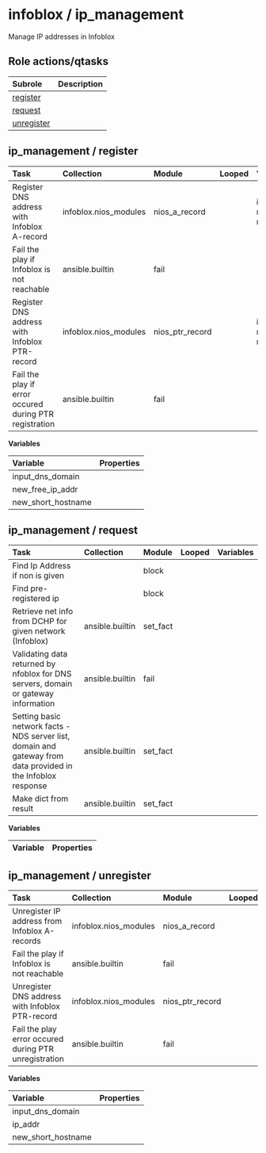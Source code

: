# infoblox / ip_management 
Manage IP addresses in Infoblox  
  






## Role actions/qtasks

| Subrole | Description |
| :------ | :---------- |
| [register](#ip_management--register) |  |
| [request](#ip_management--request) |  |
| [unregister](#ip_management--unregister) |  |



## ip_management / register

| Task | Collection | Module | Looped | Variables |
| :--- | :--------- | :----- | :----- | :-------- |
| Register DNS address with Infoblox A-record | infoblox.nios_modules | nios_a_record |  | input_dns_domain, new_free_ip_addr, new_short_hostname |
| Fail the play if Infoblox is not reachable | ansible.builtin | fail |  |  |
| Register DNS address with Infoblox PTR-record | infoblox.nios_modules | nios_ptr_record |  | input_dns_domain, new_free_ip_addr, new_short_hostname |
| Fail the play if error occured during PTR registration | ansible.builtin | fail |  |  |


**Variables**

| Variable | Properties |
| :------- | :--------- |
| input_dns_domain |  |
| new_free_ip_addr |  |
| new_short_hostname |  |



## ip_management / request

| Task | Collection | Module | Looped | Variables |
| :--- | :--------- | :----- | :----- | :-------- |
| Find Ip Address if non is given |  | block |  |  |
| Find pre-registered ip |  | block |  |  |
| Retrieve net info from DCHP for given network  (Infoblox) | ansible.builtin | set_fact |  |  |
| Validating data returned by nfoblox for DNS servers, domain or gateway information | ansible.builtin | fail |  |  |
| Setting basic network facts - NDS server list, domain and gateway from data provided in the Infoblox response | ansible.builtin | set_fact |  |  |
| Make dict from result | ansible.builtin | set_fact |  |  |


**Variables**

| Variable | Properties |
| :------- | :--------- |



## ip_management / unregister

| Task | Collection | Module | Looped | Variables |
| :--- | :--------- | :----- | :----- | :-------- |
| Unregister IP address from Infoblox A-records | infoblox.nios_modules | nios_a_record |  | input_dns_domain, ip_addr, new_short_hostname |
| Fail the play if Infoblox is not reachable | ansible.builtin | fail |  |  |
| Unregister DNS address with Infoblox PTR-record | infoblox.nios_modules | nios_ptr_record |  | input_dns_domain, ip_addr, new_short_hostname |
| Fail the play error occured during PTR unregistration | ansible.builtin | fail |  |  |


**Variables**

| Variable | Properties |
| :------- | :--------- |
| input_dns_domain |  |
| ip_addr |  |
| new_short_hostname |  |




